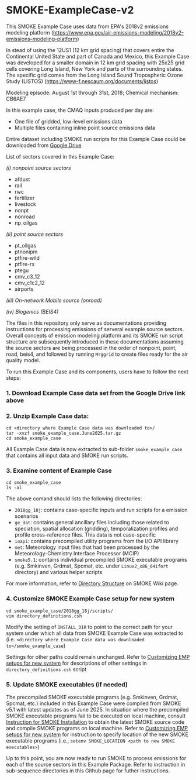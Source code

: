 # SMOKE-ExampleCase-v2

This SMOKE Example Case uses data from EPA's 2018v2 emissions modeling platform (https://www.epa.gov/air-emissions-modeling/2018v2-emissions-modeling-platform)

In stead of using the 12US1 (12 km grid spacing) that covers entire the Continental United State and part of Canada and Mexico, this Example Case was developed for a smaller domain in 12 km grid spacing with 25x25 grid cells covering Long Island, New York and parts of the surrounding states. The specific grid comes from the Long Island Sound Tropospheric Ozone Study (LISTOS) (https://www-f.nescaum.org/documents/listos)

Modeling episode: August 1st through 31st, 2018; Chemical mechanism: CB6AE7

In this example case, the CMAQ inputs produced per day are:
+ One file of gridded, low-level emissions data
+ Multiple files containing inline point source emissions data

Entire dataset including SMOKE run scripts for this Example Case could be downloaded from [Google Drive](https://drive.google.com/file/d/1PsxZAhui7sbSt3Qx_mN1I41q936JfiwT/view?usp=sharing)

List of sectors covered in this Example Case:

*(i) nonpoint source sectors*
  - afdust
  - rail
  - rwc
  - fertilizer
  - livestock
  - nonpt
  - nonroad
  - np_oilgas  

*(ii) point source sectors*
  - pt_oilgas
  - ptnonipm
  - ptfire-wild
  - ptfire-rx
  - ptegu
  - cmv_c3_12
  - cmv_c1c2_12
  - airports

*(iii) On-network Mobile source (onroad)*

*(iv) Biogenics (BEIS4)*

The files in this repository only serve as documentations providing instructions for processing emissions of serveral example source sectors. Overall concepts of emission modeling platform and its SMOKE run script structure are subsequently introduced in these documentations assuming the source sectors are being processed in the order of nonpoint, point, road, beis4, and followed by running `Mrggrid` to create files ready for the air quality model.  

To run this Example Case and its components, users have to follow the next steps:

### 1. Download Example Case data set from the Google Drive link above ###

### 2. Unzip Example Case data: ###
```
cd <directory where Example Case data was downloaded to>/
tar -xvzf smoke_example_case.June2025.tar.gz
cd smoke_example_case
```
All Example Case data is now extracted to sub-folder `smoke_example_case` that contains all input data and SMOKE run scripts.

### 3. Examine content of Example Case ###
```
cd smoke_example_case
ls -al
```
The above comand should lists the following directories:
- `2018gg_18j`: contains case-specific inputs and run scripts for a emission scenarios 
- `ge_dat`: contains general ancillary files including those related to speciation, spatial allocation (gridding), temporalization profiles and profile cross-reference files. This data is not case-specific
- `ioapi`: contains precompiled utility programs from the I/O API library
- `met`: Meteorology input files that had been processed by the Meteorology-Chemistry Interface Processor (MCIP)
- `smoke5.1`: contains individual precompiled SMOKE executable programs (e.g. Smkinven, Grdmat, Spcmat, etc. under `Linux2_x86_64ifort` directory) and various helper scripts

For more information, refer to [Directory Structure](https://github.com/CEMPD/SMOKE/wiki/A.-Overall-Instructions-on-Running-SMOKE-using-EPA's-Emissions-Modeling-Platforms#directory-structure) on SMOKE Wiki page. 


### 4. Customize SMOKE Example Case setup for new system ###
```
cd smoke_example_case/2018gg_18j/scripts/
vim directory_definitions.csh
```
Modify the setting of `INSTALL_DIR` to point to the correct path for your system under which all data from SMOKE Example Case was extracted to (i.e. `<directory where Example Case data was downloaded to>/smoke_example_case`)  

Settings for other paths could remain unchanged. Refer to [Customizing EMP setups for new system](https://github.com/CEMPD/SMOKE/wiki/A.-Overall-Instructions-on-Running-SMOKE-using-EPA's-Emissions-Modeling-Platforms#customizing-emp-setups-for-new-system) for descriptions of other settings in `directory_definitions.csh` script

### 5. Update SMOKE executables (if needed) ###

The precompiled SMOKE executable programs (e.g. Smkinven, Grdmat, Spcmat, etc.) included in this Example Case were compiled from SMOKE v5.1 with latest updates as of June 2025. In situation where the precompiled SMOKE executable programs fail to be executed on local machine, consult [Instruction for SMOKE Installation](https://github.com/CEMPD/SMOKE/wiki/B.-Instructions-for-SMOKE-Installation) to obtain the latest SMOKE source code and compile SMOKE programs on local machine. Refer to [Customizing EMP setups for new system](https://github.com/CEMPD/SMOKE/wiki/A.-Overall-Instructions-on-Running-SMOKE-using-EPA's-Emissions-Modeling-Platforms#customizing-emp-setups-for-new-system) for instruction to specify location of the new SMOKE executable programs (i.e., `setenv SMOKE_LOCATION <path to new SMOKE executables>`) 




Up to this point, you are now ready to run SMOKE to process emissions for each of the source sectors in this Example Package. Refer to instruction in sub-sequence directories in this Github page for futher instructions.
